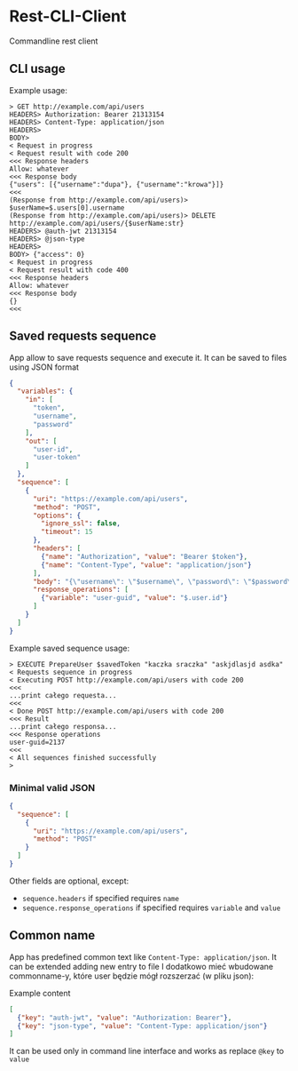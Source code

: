 # Rest-CLI-Client
Commandline rest client

## CLI usage
Example usage:
```
> GET http://example.com/api/users
HEADERS> Authorization: Bearer 21313154
HEADERS> Content-Type: application/json
HEADERS>
BODY> 
< Request in progress
< Request result with code 200
<<< Response headers
Allow: whatever
<<< Response body
{"users": [{"username":"dupa"}, {"username":"krowa"}]}
<<<
(Response from http://example.com/api/users)> $userName=$.users[0].username
(Response from http://example.com/api/users)> DELETE http://example.com/api/users/{$userName:str}
HEADERS> @auth-jwt 21313154
HEADERS> @json-type
HEADERS>
BODY> {"access": 0}
< Request in progress
< Request result with code 400
<<< Response headers
Allow: whatever
<<< Response body
{}
<<<
```

## Saved requests sequence
App allow to save requests sequence and execute it. It can be saved to files using JSON format

```json
{
  "variables": {
    "in": [
      "token",
      "username",
      "password"
    ],
    "out": [
      "user-id",
      "user-token"
    ]
  },
  "sequence": [
    {
      "uri": "https://example.com/api/users",
      "method": "POST",
      "options": {
        "ignore_ssl": false,
        "timeout": 15
      },
      "headers": [
        {"name": "Authorization", "value": "Bearer $token"},
        {"name": "Content-Type", "value": "application/json"}
      ],
      "body": "{\"username\": \"$username\", \"password\": \"$password\", \"category\": \"$$\"}",
      "response_operations": [
        {"variable": "user-guid", "value": "$.user.id"}
      ]
    }
  ]
}
```
Example saved sequence usage:
```
> EXECUTE PrepareUser $savedToken "kaczka sraczka" "askjdlasjd asdka"
< Requests sequence in progress
< Executing POST http://example.com/api/users with code 200
<<<
...print całego requesta...
<<<
< Done POST http://example.com/api/users with code 200
<<< Result
...print całego responsa...
<<< Response operations
user-guid=2137
<<<
< All sequences finished successfully
> 
```

### Minimal valid JSON
```json
{
  "sequence": [
    {
      "uri": "https://example.com/api/users",
      "method": "POST"
    }
  ]
}
```
Other fields are optional, except:
- `sequence.headers` if specified requires `name`
- `sequence.response_operations` if specified requires `variable` and `value`

## Common name
App has predefined common text like `Content-Type: application/json`. It can be extended adding new
entry to file
I dodatkowo mieć wbudowane commonname-y, które user będzie mógł rozszerzać (w pliku json):

Example content
```json
[
  {"key": "auth-jwt", "value": "Authorization: Bearer"},
  {"key": "json-type", "value": "Content-Type: application/json"}
]
```
It can be used only in command line interface and works as replace `@key` to `value`
